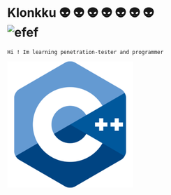 # Klonkku :alien: :alien: :alien: :alien: :alien: :alien: :alien:⠀⠀⠀⠀⠀![efef](https://i.ibb.co/qNrjr3N/oveeauki.png)
```
Hi ! Im learning penetration-tester and programmer
```
![32rf](https://raw.githubusercontent.com/github/explore/80688e429a7d4ef2fca1e82350fe8e3517d3494d/topics/cpp/cpp.png)
